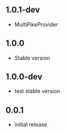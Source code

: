 ## 1.0.1-dev

* MultiPikeProvider

## 1.0.0

* Stable version

## 1.0.0-dev

* test stable version

## 0.0.1

* initial release.
